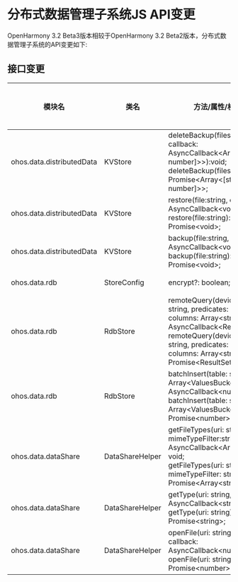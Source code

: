 # 分布式数据管理子系统JS API变更

OpenHarmony 3.2 Beta3版本相较于OpenHarmony 3.2 Beta2版本，分布式数据管理子系统的API变更如下:

## 接口变更

| 模块名 | 类名 | 方法/属性/枚举/常量 | 变更类型 |
|---|---|---|---|
| ohos.data.distributedData | KVStore     | deleteBackup(files:Array\<string>, callback: AsyncCallback\<Array\<[string, number]>>):void;<br>deleteBackup(files:Array\<string>): Promise\<Array\<[string, number]>>;                                                                                       | 新增 |
| ohos.data.distributedData | KVStore     | restore(file:string, callback: AsyncCallback\<void>):void;<br>restore(file:string): Promise\<void>;                                                                                                                                                           | 新增 |
| ohos.data.distributedData | KVStore     | backup(file:string, callback: AsyncCallback\<void>):void;<br>backup(file:string): Promise\<void>;                                                                                                                                                             | 新增 |
| ohos.data.rdb             | StoreConfig | encrypt?: boolean;                                                                                                                                                                                                                                             | 新增 |
| ohos.data.rdb             | RdbStore    | remoteQuery(device: string, table: string, predicates: RdbPredicates, columns: Array\<string>, callback: AsyncCallback\<ResultSet>): void;<br>remoteQuery(device: string, table: string, predicates: RdbPredicates, columns: Array\<string>): Promise\<ResultSet>; | 新增 |
| ohos.data.rdb             | RdbStore    | batchInsert(table: string, values: Array\<ValuesBucket>, callback: AsyncCallback\<number>): void;<br>batchInsert(table: string, values: Array\<ValuesBucket>): Promise\<number>;                                                                              | 新增 |
| ohos.data.dataShare | DataShareHelper | getFileTypes(uri: string,  mimeTypeFilter:string, callback: AsyncCallback\<Array\<string>>): void;<br>getFileTypes(uri: string,  mimeTypeFilter: string): Promise\<Array\<string>>; | 删除 |
| ohos.data.dataShare | DataShareHelper | getType(uri: string, callback: AsyncCallback\<string>): void;<br>getType(uri: string): Promise\<string>;                                                                       | 删除 |
| ohos.data.dataShare | DataShareHelper | openFile(uri: string, mode: string, callback: AsyncCallback\<number>): void;<br>openFile(uri: string, mode: string): Promise\<number>;                                         | 删除 |